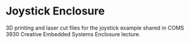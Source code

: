 # Joystick Enclosure
3D printing and laser cut files for the joystick example shared in COMS 3930 Creative Embedded Systems Enclosure lecture.

